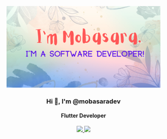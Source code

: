 <p align="center"><a href="https://github.com/mobasaradev"><img width="80%" alt="Hello, I'm Mobasara. I'm a Software developer!" src="./assets/I'm a Software developer!.png" /></a></p>
<h3 align="center">Hi 👋, I'm @mobasaradev</h3>
<h4 align="center">Flutter Developer</h4>
<div align="center">
  <a href="https://github.com/mobasaradev">
  <img height="180em" src="https://github-readme-stats.vercel.app/api?username=mobasaradev&theme=merko&show_icons=true"/>
  <img height="180em" src="https://github-readme-stats.vercel.app/api/top-langs/?username=mobasaradev"&theme=merko&show_icons=true"/>
  
</div>

<!--
**mobasaradev/mobasaradev** is a ✨ _special_ ✨ repository because its `README.md` (this file) appears on your GitHub profile.

Here are some ideas to get you started:

- 🔭 I’m currently working on ...
- 🌱 I’m currently learning ...
- 👯 I’m looking to collaborate on ...
- 🤔 I’m looking for help with ...
- 💬 Ask me about ...
- 📫 How to reach me: ...
- 😄 Pronouns: ...
- ⚡ Fun fact: ...
-->
